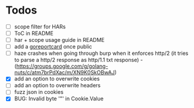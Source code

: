 # Todos
- [ ] scope filter for HARs
- [ ] ToC in README
- [ ] har + scope usage guide in README
- [ ] add a [goreportcard](https://github.com/gojp/goreportcard) once public 
- [ ] haze crashes when going through burp when it enforces http/2 (it tries to parse a http/2 response as http/1.1 txt response) - (https://groups.google.com/g/golang-nuts/c/atm7brPdXac/m/XN9K0SkOBwAJ)
- [x] add an option to overwrite cookies
- [ ] add an option to overwrite headers
- [ ] fuzz json in cookies
- [x] BUG: Invalid byte '"' in Cookie.Value
